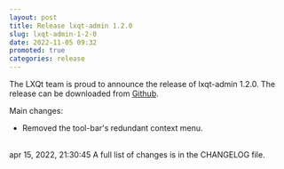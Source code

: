 ```yaml
---
layout: post
title: Release lxqt-admin 1.2.0
slug: lxqt-admin-1-2-0
date: 2022-11-05 09:32
promoted: true
categories: release
---
```


The LXQt team is proud to announce the release of lxqt-admin 1.2.0.
The release can be downloaded from [Github](https://github.com/lxqt/lxqt-admin/releases).

Main changes:

 * Removed the tool-bar's redundant context menu.

<br/>apr 15, 2022, 21:30:45
A full list of changes is in the CHANGELOG file.
<br/>
